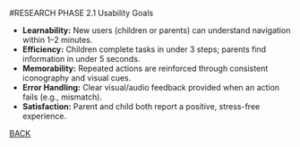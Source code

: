 #RESEARCH PHASE 2.1 Usability Goals

- **Learnability:** New users (children or parents) can understand navigation within 1–2 minutes.
- **Efficiency:** Children complete tasks in under 3 steps; parents find information in under 5 seconds.
- **Memorability:** Repeated actions are reinforced through consistent iconography and visual cues.
- **Error Handling:** Clear visual/audio feedback provided when an action fails (e.g., mismatch).
- **Satisfaction:** Parent and child both report a positive, stress-free experience.

[BACK](./PMENU.md)
